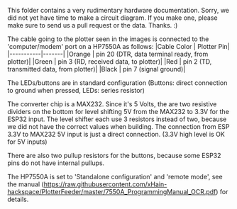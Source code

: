 This folder contains a very rudimentary hardware documentation. Sorry, we did not yet have time to make a circuit diagram. If you make one, please make sure to send us a pull request or the data. Thanks. :)


The cable going to the plotter seen in the images is connected to the 'computer/modem' port on a HP7550A as follows:
|Cable Color | Plotter Pin|
|-----------|-------|
|Orange     | pin 20 (DTR, data terminal ready, from plotter)|
|Green      | pin 3 (RD, received data, to plotter)|
|Red        | pin 2 (TD, transmitted data, from plotter)|
|Black      | pin 7 (signal ground)|


The LEDs/buttons are in standard configuration (Buttons: direct connection to ground when pressed, LEDs: series resistor)

The converter chip is a MAX232. Since it's 5 Volts, the are two resistive dividers on the bottom for level shifting 5V from the MAX232 to 3.3V for the ESP32 input. The level shifter each use 3 resistors instead of two, because we did not have the correct values when building. The connection from ESP 3.3V to MAX232 5V input is just a direct connection. (3.3V high level is OK for 5V inputs)

There are also two pullup resistors for the buttons, because some ESP32 pins do not have internal pullups.

The HP7550A is set to 'Standalone configuration' and 'remote mode', see the manual (https://raw.githubusercontent.com/xHain-hackspace/PlotterFeeder/master/7550A_ProgrammingManual_OCR.pdf) for details.
